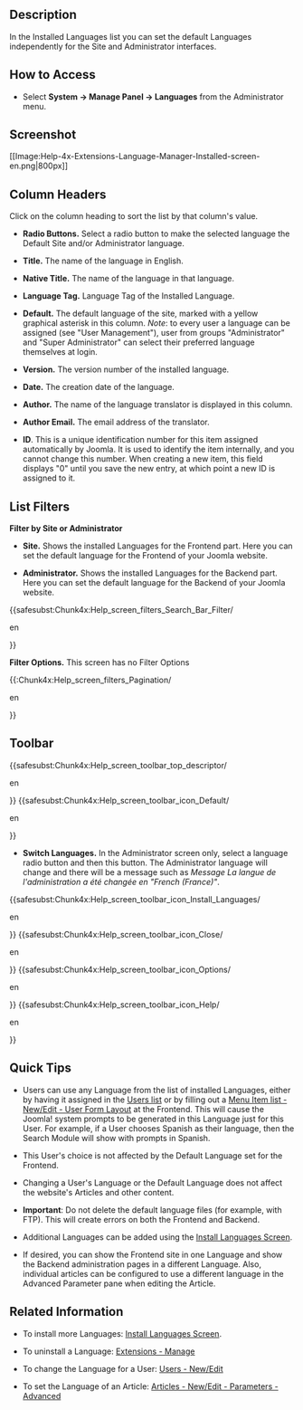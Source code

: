 <!-- Filename: Help4.x:Languages:_Installed / Display title: Idiomas: Instalados -->

## Description

In the Installed Languages list you can set the default Languages
independently for the Site and Administrator interfaces.

## How to Access

- Select **System **→** Manage Panel **→** Languages** from the
  Administrator menu.

## Screenshot

\[\[Image:Help-4x-Extensions-Language-Manager-Installed-screen-en.png\|800px\]\]

## Column Headers

Click on the column heading to sort the list by that column's value.

- **Radio Buttons.** Select a radio button to make the selected language
  the Default Site and/or Administrator language.

<!-- -->

- **Title.** The name of the language in English.

<!-- -->

- **Native Title.** The name of the language in that language.

<!-- -->

- **Language Tag.** Language Tag of the Installed Language.

<!-- -->

- **Default.** The default language of the site, marked with a yellow
  graphical asterisk in this column. *Note*: to every user a language
  can be assigned (see "User Management"), user from groups
  "Administrator" and "Super Administrator" can select their preferred
  language themselves at login.

<!-- -->

- **Version.** The version number of the installed language.

<!-- -->

- **Date.** The creation date of the language.

<!-- -->

- **Author.** The name of the language translator is displayed in this
  column.

<!-- -->

- **Author Email.** The email address of the translator.

<!-- -->

- **ID**. This is a unique identification number for this item assigned
  automatically by Joomla. It is used to identify the item internally,
  and you cannot change this number. When creating a new item, this
  field displays "0" until you save the new entry, at which point a new
  ID is assigned to it.

## List Filters

**Filter by Site or Administrator**

- **Site.** Shows the installed Languages for the Frontend part. Here
  you can set the default language for the Frontend of your Joomla
  website.

<!-- -->

- **Administrator.** Shows the installed Languages for the Backend part.
  Here you can set the default language for the Backend of your Joomla
  website.

{{safesubst:Chunk4x:Help_screen_filters_Search_Bar_Filter/

en

}}

**Filter Options.** This screen has no Filter Options

{{:Chunk4x:Help_screen_filters_Pagination/

en

}}

## Toolbar

{{safesubst:Chunk4x:Help_screen_toolbar_top_descriptor/

en

}} {{safesubst:Chunk4x:Help_screen_toolbar_icon_Default/

en

}}

- **Switch Languages.** In the Administrator screen only, select a
  language radio button and then this button. The Administrator language
  will change and there will be a message such as *Message La langue de
  l'administration a été changée en "French (France)"*.

{{safesubst:Chunk4x:Help_screen_toolbar_icon_Install_Languages/

en

}} {{safesubst:Chunk4x:Help_screen_toolbar_icon_Close/

en

}} {{safesubst:Chunk4x:Help_screen_toolbar_icon_Options/

en

}} {{safesubst:Chunk4x:Help_screen_toolbar_icon_Help/

en

}}

## Quick Tips

- Users can use any Language from the list of installed Languages,
  either by having it assigned in the [Users
  list](https://docs.joomla.org/Help4.x:Users/en "Help4.x:Users/en") or
  by filling out a [Menu Item list - New/Edit - User Form
  Layout](https://docs.joomla.org/Help4.x:Menu_Item:_New_Item/en#User_Form_Layout "Help4.x:Menu Item: New Item/en")
  at the Frontend. This will cause the Joomla! system prompts to be
  generated in this Language just for this User. For example, if a User
  chooses Spanish as their language, then the Search Module will show
  with prompts in Spanish.

<!-- -->

- This User's choice is not affected by the Default Language set for the
  Frontend.

<!-- -->

- Changing a User's Language or the Default Language does not affect the
  website's Articles and other content.

<!-- -->

- **Important**: Do not delete the default language files (for example,
  with FTP). This will create errors on both the Frontend and Backend.

<!-- -->

- Additional Languages can be added using the [Install Languages
  Screen](https://docs.joomla.org/Help4.x:Extensions_Extension_Manager_Languages/en "Help4.x:Extensions Extension Manager Languages/en").

<!-- -->

- If desired, you can show the Frontend site in one Language and show
  the Backend administration pages in a different Language. Also,
  individual articles can be configured to use a different language in
  the Advanced Parameter pane when editing the Article.

## Related Information

- To install more Languages: [Install Languages
  Screen](https://docs.joomla.org/Help4.x:Extensions_Extension_Manager_Languages/en "Help4.x:Extensions Extension Manager Languages/en").

<!-- -->

- To uninstall a Language: [Extensions -
  Manage](https://docs.joomla.org/Help4.x:Extensions:_Manage/en "Help4.x:Extensions: Manage/en")

<!-- -->

- To change the Language for a User: [Users -
  New/Edit](https://docs.joomla.org/Help4.x:Users:_Edit_Profile/en "Help4.x:Users: Edit Profile/en")

<!-- -->

- To set the Language of an Article: [Articles - New/Edit - Parameters -
  Advanced](https://docs.joomla.org/Help4.x:Articles:_Edit/en#Parameters_-_Advanced "Help4.x:Articles: Edit/en")

